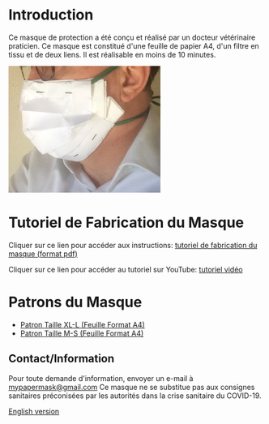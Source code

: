 # Introduction
Ce masque de protection a été conçu et réalisé par un docteur vétérinaire praticien. Ce masque est constitué d'une feuille de papier A4, d'un filtre en tissu et de deux liens. Il est réalisable en moins de 10 minutes. 

<img src="mask_image.png" class="img-responsive" alt="">

# Tutoriel de Fabrication du Masque
Cliquer sur ce lien pour accéder aux instructions: <a href="http://papermask.github.io/papermask/TutorielMasquePapier.pdf " target="_blank"> tutoriel de fabrication du masque (format pdf)</a>

Cliquer sur ce lien pour accéder au tutoriel sur YouTube: <a href="https://www.youtube.com/watch?v=clxBN6BWcx0 " target="_blank"> tutoriel vidéo </a>

# Patrons du Masque
* <a href="http://papermask.github.io/papermask/PatronMasque_Taille_XL-L.pdf" target="_blank"> Patron Taille XL-L  (Feuille Format A4) </a>
* <a href="http://papermask.github.io/papermask/PatronMasque_Taille_M-S.pdf" target="_blank"> Patron Taille M-S  (Feuille Format A4) </a>

## Contact/Information
Pour toute demande d'information, envoyer un e-mail à mypapermask@gmail.com
Ce masque ne se substitue pas aux consignes sanitaires préconisées par les autorités dans la crise sanitaire du COVID-19.

<a href="en.md"> English version </a> 
